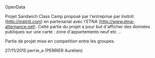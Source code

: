 OpenData

Projet Sandwich Class Camp proposé par l'entreprise par Instriit (http://instriit.com) en partenariat avec l'ETNA (http://www.etna-alternance.net).
Cette partie du projet a pour but d'afficher des données publiques sur une carte : zone d'appartements neuf etc ...

Partie de projet mise en competition entre les groupes.

27/11/2015
perrie_a (PERRIER Aurélien)